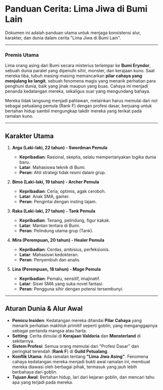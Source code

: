 # Panduan Cerita: Lima Jiwa di Bumi Lain

Dokumen ini adalah panduan utama untuk menjaga konsistensi alur, karakter, dan dunia dalam cerita "Lima Jiwa di Bumi Lain".

---

### Premis Utama

Lima orang asing dari Bumi secara misterius terlempar ke **Bumi Eryndor**, sebuah dunia paralel yang dipenuhi sihir, monster, dan kerajaan kuno. Saat mereka tiba, tubuh masing-masing memancarkan **pilar cahaya yang menjulang ke langit**, sebuah fenomena magis yang menarik perhatian para penghuni dunia, baik yang jinak maupun yang buas. Cahaya ini menjadi penanda kedatangan mereka, sekaligus suar yang mengundang bahaya.

Mereka tidak langsung menjadi pahlawan, melainkan harus memulai dari nol sebagai petualang pemula (Rank F) dengan profesi dasar, berjuang untuk bertahan hidup sambil mengungkap takdir mereka yang terikat pada ramalan kuno.

---

## Karakter Utama

1.  **Arga (Laki-laki, 22 tahun) - Swordman Pemula**
    *   **Kepribadian**: Rasional, skeptis, selalu mempertanyakan logika dunia baru.
    *   **Latar**: Mahasiswa teknik di Bumi.
    *   **Peran**: Ahli strategi tidak resmi dalam grup.

2.  **Bimo (Laki-laki, 19 tahun) - Archer Pemula**
    *   **Kepribadian**: Ceria, optimis, agak ceroboh.
    *   **Latar**: Anak SMA, gamer.
    *   **Peran**: Pengintai dengan insting tajam.

3.  **Raka (Laki-laki, 27 tahun) - Tank Pemula**
    *   **Kepribadian**: Tenang, pelindung, figur kakak.
    *   **Latar**: Mantan tentara di Bumi.
    *   **Peran**: Pelindung utama grup (Tank).

4.  **Mira (Perempuan, 20 tahun) - Healer Pemula**
    *   **Kepribadian**: Cerdas, ambisius, perfeksionis.
    *   **Latar**: Mahasiswi kedokteran.
    *   **Peran**: Penyembuh dan analis.

5.  **Lina (Perempuan, 18 tahun) - Mage Pemula**
    *   **Kepribadian**: Pemalu, sensitif, imajinatif.
    *   **Latar**: Siswi SMA yang suka novel fantasi.
    *   **Peran**: Pengguna sihir dengan potensi tersembunyi.

---

## Aturan Dunia & Alur Awal

*   **Pemicu Insiden**: Kedatangan mereka ditandai **Pilar Cahaya** yang menarik perhatian makhluk primitif seperti goblin, yang menganggapnya sebagai pertanda mangsa atau harta.
*   **Setting**: Cerita dimulai di **Kerajaan Valdoria** dan **Monsterland** di sekitarnya.
*   **Sistem Profesi**: Semua orang memulai dari "Profesi Dasar" dan peringkat terendah (**Rank F**) di **Guild Petualang**.
*   **Konflik Utama**: Ada ramalan tentang **"Lima Jiwa Asing"**. Fenomena cahaya kedatangan mereka menjadi bukti awal ramalan ini, membuat mereka diawasi oleh berbagai pihak, termasuk yang jauh lebih berbahaya dari goblin.
*   **Tujuan Awal**: Bertahan hidup, lari dari kejaran goblin, dan mencari tahu apa yang terjadi pada mereka.
